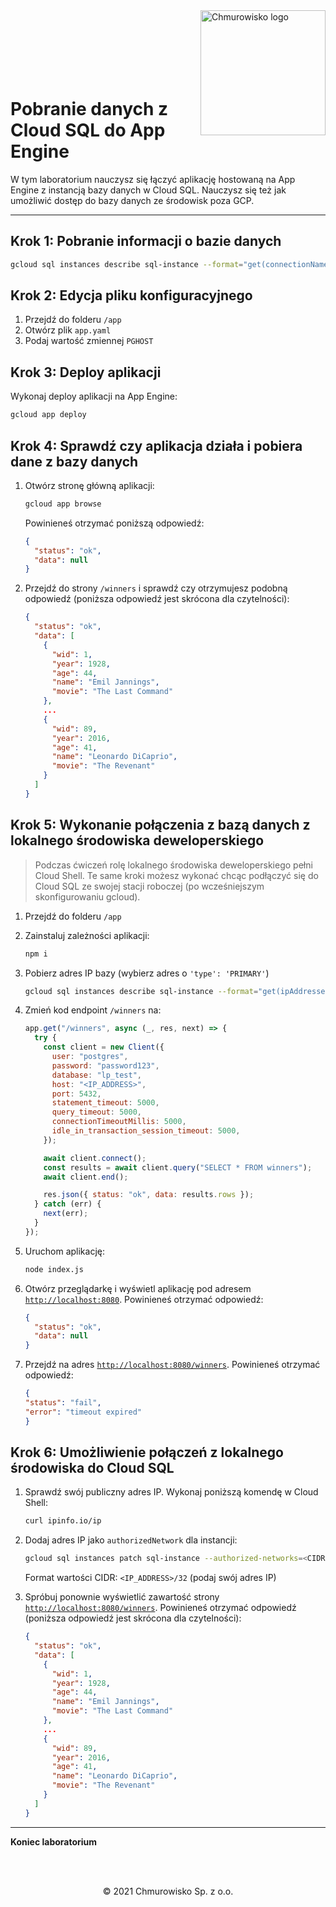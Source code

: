 <img src="../../../../img/logo.png" alt="Chmurowisko logo" width="200"  align="right">
<br><br>
<br><br>
<br><br>

# Pobranie danych z Cloud SQL do App Engine

W tym laboratorium nauczysz się łączyć aplikację hostowaną na App Engine z instancją bazy danych w Cloud SQL.
Nauczysz się też jak umożliwić dostęp do bazy danych ze środowisk poza GCP.

---

## Krok 1: Pobranie informacji o bazie danych

```bash
gcloud sql instances describe sql-instance --format="get(connectionName)"
```

## Krok 2: Edycja pliku konfiguracyjnego

1. Przejdź do folderu `/app`
1. Otwórz plik `app.yaml`
1. Podaj wartość zmiennej `PGHOST`

## Krok 3: Deploy aplikacji

Wykonaj deploy aplikacji na App Engine:

```bash
gcloud app deploy
```

## Krok 4: Sprawdź czy aplikacja działa i pobiera dane z bazy danych

1. Otwórz stronę główną aplikacji:

   ```bash
   gcloud app browse
   ```

   Powinieneś otrzymać poniższą odpowiedź:

   ```json
   {
     "status": "ok",
     "data": null
   }
   ```

1. Przejdź do strony `/winners` i sprawdź czy otrzymujesz podobną odpowiedź (poniższa odpowiedź jest skrócona dla czytelności):

   ```json
   {
     "status": "ok",
     "data": [
       {
         "wid": 1,
         "year": 1928,
         "age": 44,
         "name": "Emil Jannings",
         "movie": "The Last Command"
       },
       ...
       {
         "wid": 89,
         "year": 2016,
         "age": 41,
         "name": "Leonardo DiCaprio",
         "movie": "The Revenant"
       }
     ]
   }
   ```

## Krok 5: Wykonanie połączenia z bazą danych z lokalnego środowiska deweloperskiego

> Podczas ćwiczeń rolę lokalnego środowiska deweloperskiego pełni Cloud Shell. Te same kroki możesz wykonać chcąc podłączyć się do Cloud SQL ze swojej stacji roboczej (po wcześniejszym skonfigurowaniu gcloud).

1. Przejdź do folderu `/app`
1. Zainstaluj zależności aplikacji:

   ```bash
   npm i
   ```

1. Pobierz adres IP bazy (wybierz adres o `'type': 'PRIMARY'`)

   ```bash
   gcloud sql instances describe sql-instance --format="get(ipAddresses)"
   ```

1. Zmień kod endpoint `/winners` na:

   ```javascript
   app.get("/winners", async (_, res, next) => {
     try {
       const client = new Client({
         user: "postgres",
         password: "password123",
         database: "lp_test",
         host: "<IP_ADDRESS>",
         port: 5432,
         statement_timeout: 5000,
         query_timeout: 5000,
         connectionTimeoutMillis: 5000,
         idle_in_transaction_session_timeout: 5000,
       });
   
       await client.connect();
       const results = await client.query("SELECT * FROM winners");
       await client.end();
   
       res.json({ status: "ok", data: results.rows });
     } catch (err) {
       next(err);
     }
   });
   ```

1. Uruchom aplikację:

   ```bash
   node index.js
   ```

1. Otwórz przeglądarkę i wyświetl aplikację pod adresem [`http://localhost:8080`](http://localhost:8080). Powinieneś otrzymać odpowiedź:

   ```json
   {
     "status": "ok",
     "data": null
   }
   ```

1. Przejdź na adres [`http://localhost:8080/winners`](http://localhost:8080/winners). Powinieneś otrzymać odpowiedź:

   ```json
   {
   "status": "fail",
   "error": "timeout expired"
   }
   ```

## Krok 6: Umożliwienie połączeń z lokalnego środowiska do Cloud SQL

1. Sprawdź swój publiczny adres IP. Wykonaj poniższą komendę w Cloud Shell:

    ```bash
    curl ipinfo.io/ip
    ```

3. Dodaj adres IP jako `authorizedNetwork` dla instancji:

   ```bash
   gcloud sql instances patch sql-instance --authorized-networks=<CIDR>
   ```

   Format wartości CIDR: `<IP_ADDRESS>/32` (podaj swój adres IP)

1. Spróbuj ponownie wyświetlić zawartość strony [`http://localhost:8080/winners`](http://localhost:8080/winners). Powinieneś otrzymać odpowiedź (poniższa odpowiedź jest skrócona dla czytelności):

   ```json
   {
     "status": "ok",
     "data": [
       {
         "wid": 1,
         "year": 1928,
         "age": 44,
         "name": "Emil Jannings",
         "movie": "The Last Command"
       },
       ...
       {
         "wid": 89,
         "year": 2016,
         "age": 41,
         "name": "Leonardo DiCaprio",
         "movie": "The Revenant"
       }
     ]
   }
   ```

---

**Koniec laboratorium**

<br><br>

<center><p>&copy; 2021 Chmurowisko Sp. z o.o.<p></center>
